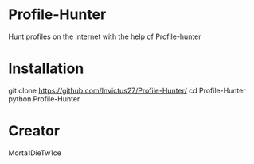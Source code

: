 # Profile-Hunter

Hunt profiles on the internet with the
help of Profile-hunter

# Installation 

git clone https://github.com/Invictus27/Profile-Hunter/
cd Profile-Hunter
python Profile-Hunter

# Creator

Morta1DieTw1ce
